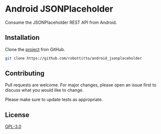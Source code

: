 # Android JSONPlaceholder

Consume the JSONPlaceholder REST API from Android.

## Installation

Clone the [project](https://github.com/robottitto/android_jsonplaceholder.git) fron GitHub.

```bash
git clone https://github.com/robottitto/android_jsonplaceholder
```

## Contributing
Pull requests are welcome. For major changes, please open an issue first to discuss what you would like to change.

Please make sure to update tests as appropriate.

## License
[GPL-3.0](https://choosealicense.com/licenses/gpl-3.0/)